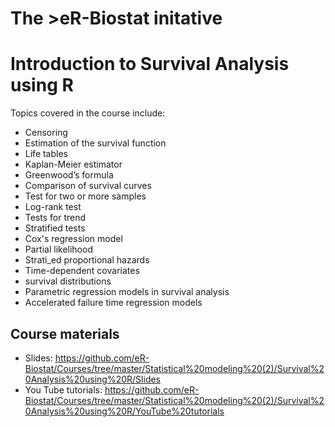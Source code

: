 # The >eR-Biostat initative
# Introduction to Survival Analysis using R

Topics covered in the course include:

* Censoring
* Estimation of the survival function
* Life tables
* Kaplan-Meier estimator
* Greenwood’s formula
* Comparison of survival curves
* Test for two or more samples
* Log-rank test
* Tests for trend
* Stratified tests
* Cox's regression model
* Partial likelihood
* Strati_ed proportional hazards
* Time-dependent covariates
* survival distributions
* Parametric regression models in survival analysis
* Accelerated failure time regression models
## Course materials

* Slides: https://github.com/eR-Biostat/Courses/tree/master/Statistical%20modeling%20(2)/Survival%20Analysis%20using%20R/Slides
* You Tube tutorials: https://github.com/eR-Biostat/Courses/tree/master/Statistical%20modeling%20(2)/Survival%20Analysis%20using%20R/YouTube%20tutorials

